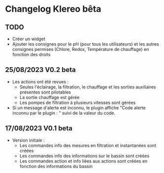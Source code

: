 # Changelog Klereo bêta

## TODO
- Créer un widget
- Ajouter les consignes pour le pH (pour tous les utilisateurs) et les autres consignes permises (Chlore, Redox, Température de chauffage) en fonction des droits

## 25/08/2023 V0.2 beta
- Les actions ont été revues :
  - Seules l'éclairage, la filtration, le chauffage et les sorties auxiliaires présentes sont pilotables
  - La sortie chauffage est gérée
  - Les pompes de filtration à plusieurs vitesses sont gérées
- Si un message d'alerte est inconnu, le plugin affiche "Code alerte inconnu par le plugin : " suivi de la valeur du code.

## 17/08/2023 V0.1 beta
- Version initiale :
  - Les commandes info des mesures en filtration et instantanées sont créées
  - Les commandes info des informations sur le bassin sont créées
  - Les commandes action et info liées aux actions sont créées en fonction des informations du bassin